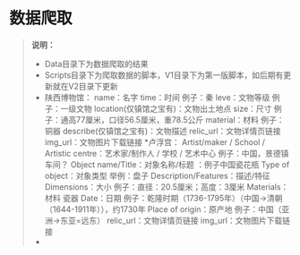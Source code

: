 # 数据爬取

>  **说明：**
> * Data目录下为数据爬取的结果
> * Scripts目录下为爬取数据的脚本，V1目录下为第一版脚本，如后期有更新就在V2目录下更新
>* 陕西博物馆：
name：名字
time：时间 例子：秦
leve：文物等级 例子：一级文物
location(仅镇馆之宝有)：文物出土地点
size：尺寸 例子：通高77厘米，口径56.5厘米，重78.5公斤
material：材料 例子：铜器
describe(仅镇馆之宝有)：文物描述 
relic_url：文物详情页链接
img_url：文物图片下载链接
>*卢浮宫：
Artist/maker / School / Artistic centre：艺术家/制作人 / 学校 / 艺术中心 例子：中国，景德镇车间？
Object name/Title：对象名称/标题 ：例子中国瓷花瓶
Type of object：对象类型  举例：盘子
Description/Features：描述/特征 
Dimensions：大小 例子：直径：20.5厘米；高度：3厘米
Materials：材料 瓷器
Date：日期 例子：乾隆时期（1736-1795年）（中国->清朝（1644-1911年）），约1730年
Place of origin：原产地 例子：中国（亚洲->东亚=远东）
relic_url：文物详情页链接
img_url：文物图片下载链接
> *
